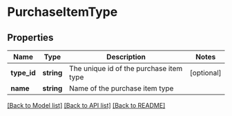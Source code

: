 # PurchaseItemType

## Properties
Name | Type | Description | Notes
------------ | ------------- | ------------- | -------------
**type_id** | **string** | The unique id of the purchase item type | [optional] 
**name** | **string** | Name of the purchase item type | 

[[Back to Model list]](../../README.md#documentation-for-models) [[Back to API list]](../../README.md#documentation-for-api-endpoints) [[Back to README]](../../README.md)

